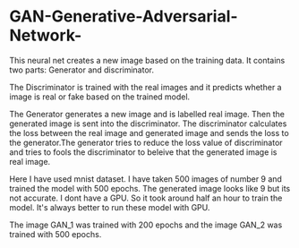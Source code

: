 # GAN-Generative-Adversarial-Network-

This neural net creates a new image based on the training data. It contains two parts: Generator and discriminator.

The Discriminator is trained with the real images and it predicts whether a image is real or fake based on the trained model.

The Generator generates a new image and is labelled real image. Then the generated image is sent into the discriminator. The discriminator calculates the loss between the real image and generated image and sends the loss to the generator.The generator tries to reduce the loss value of discriminator and tries to fools the discriminator to beleive that the generated image is real image.

Here I have used mnist dataset. I have taken 500 images of number 9 and trained the model with 500 epochs. The generated image looks like 9 but its not accurate. I dont have a GPU. So it took around half an hour to train the model. It's always better to run these model with GPU.

The image GAN_1 was trained with 200 epochs and the image GAN_2 was trained with 500 epochs.

